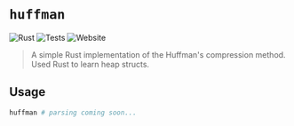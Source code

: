 # `huffman`

![Rust](https://img.shields.io/github/languages/top/Xavier2p/huffman?style=for-the-badge&logo=rust&color=orange)
![Tests](https://img.shields.io/github/actions/workflow/status/Xavier2p/huffman/tests.yml?style=for-the-badge&label=testsuite)
![Website](https://img.shields.io/website?up_message=up&up_color=green&down_message=down&down_color=red&url=https%3A%2F%2Fxavier2p.github.io%2Fhuffman&style=for-the-badge&label=documentation&link=https%3A%2F%2Fxavier2p.github.io%2Fhuffman)

> A simple Rust implementation of the Huffman's compression method.
> Used Rust to learn heap structs.

## Usage

```bash
huffman # parsing coming soon...
```
